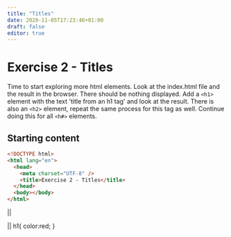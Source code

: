 ```yaml
---
title: "Titles"
date: 2020-11-05T17:23:46+01:00
draft: false
editor: true
---
```


# Exercise 2 - Titles

Time to start exploring more html elements. Look at the index.html file and the result in the browser. There should be nothing displayed. Add a `<h1>` element with the text 'title from an h1 tag' and look at the result. There is also an `<h2>` element, repeat the same process for this tag as well. Continue doing this for all `<h#>` elements.


## Starting content

```html 
<!DOCTYPE html>
<html lang="en">
  <head>
    <meta charset="UTF-8" />
    <title>Exercise 2 - Titles</title>
  </head>
  <body></body>
</html>
```
||
<!DOCTYPE html>
<html lang="en">
  <head>
    <meta charset="UTF-8" />
    <title>Exercise 2 - Titles</title>
  </head>
  <body></body>
</html>
||
h1{
  color:red;
}